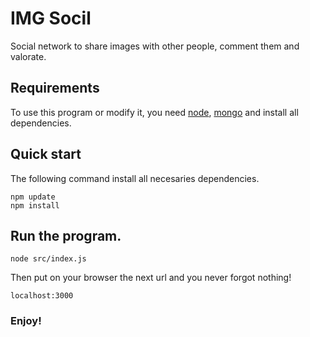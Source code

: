 # IMG Socil

Social network to share images with other people, comment them and valorate. 

## Requirements

To use this program or modify it, you need [node](https://nodejs.org/es/), [mongo](https://www.mongodb.com/es) and install all dependencies.



## Quick start

The following command install all necesaries dependencies.

```
npm update
npm install
```

## Run the program.

```
node src/index.js
```

Then put on your browser the next url and you never forgot nothing!

```
localhost:3000
```

### Enjoy!

